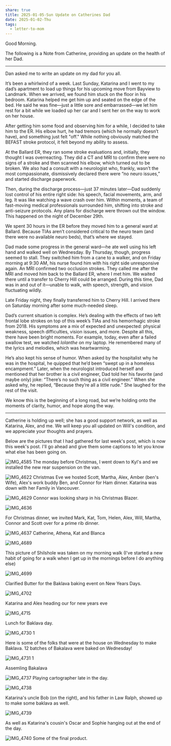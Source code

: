 ```yaml
---
share: true
title: 2025-01-05-Sun Update on Catherines Dad
date: 2025-01-02-Thu
tags:
  - letter-to-mom
---
```

Good Morning.

The following is a Note from Catherine, providing an update on the health of her Dad.


-------
  
Dan asked me to write an update on my dad for you all. 


It’s been a whirlwind of a week. Last Sunday, Katarina and I went to my dad’s apartment to load up things for his upcoming move from Bayview to Landmark. When we arrived, we found him stuck on the floor in his bedroom. Katarina helped me get him up and seated on the edge of the bed. He said he was fine—just a little sore and embarrassed—we let him rest for a bit while we loaded up her car and I sent her on the way to work on her house.

After getting him some food and observing him for a while, I decided to take him to the ER. His elbow hurt, he had tremors (which he normally doesn’t have), and something just felt "off." While nothing obviously matched the BEFAST stroke protocol, it felt beyond my ability to assess.

At the Ballard ER, they ran some stroke evaluations and, initially, they thought I was overreacting. They did a CT and MRI to confirm there were no signs of a stroke and then scanned his elbow, which turned out to be broken. We also had a consult with a neurologist who, frankly, wasn’t the most compassionate, dismissively declared there were “no neuro issues,” and started discharge paperwork.

Then, during the discharge process—just 37 minutes later—Dad suddenly lost control of his entire right side: his speech, facial movements, arm, and leg. It was like watching a wave crash over him. Within moments, a team of fast-moving medical professionals surrounded him, shifting into stroke and anti-seizure protocols. Any plans for discharge were thrown out the window. This happened on the night of December 29th.

We spent 30 hours in the ER before they moved him to a general ward at Ballard. Because TIAs aren’t considered critical to the neuro team (and there were no available neuro beds), that’s where we stayed.

Dad made some progress in the general ward—he ate well using his left hand and walked well on Wednesday. By Thursday, though, progress seemed to stall. They switched him from a cane to a walker, and on Friday morning at 9:30 AM, his nurse found him with his right side unresponsive again. An MRI confirmed two occlusion strokes. They called me after the MRI and moved him back to the Ballard ER, where I met him. We waited there until a transfer to Cherry Hill could be arranged. During this time, Dad was in and out of it—unable to walk, with speech, strength, and vision fluctuating wildly.

Late Friday night, they finally transferred him to Cherry Hill. I arrived there on Saturday morning after some much-needed sleep.

Dad’s current situation is complex. He’s dealing with the effects of two left frontal lobe strokes on top of this week’s TIAs and his hemorrhagic stroke from 2018. His symptoms are a mix of expected and unexpected: physical weakness, speech difficulties, vision issues, and more. Despite all this, there have been bright moments. For example, today, even after a failed swallow test, we watched _Iolanthe_ on my laptop. He remembered many of the lyrics and melodies, which was heartwarming.

He’s also kept his sense of humor. When asked by the hospitalist why he was in the hospital, he quipped that he’d been “swept up in a homeless encampment.” Later, when the neurologist introduced herself and mentioned that her brother is a civil engineer, Dad told her his favorite (and maybe only) joke: “There’s no such thing as a civil engineer.” When she asked why, he replied, “Because they’re all a little rude.” She laughed for the rest of the visit.

We know this is the beginning of a long road, but we’re holding onto the moments of clarity, humor, and hope along the way.

-------



Catherine is holding up well; she has a good support network, as well as Katarina, Alex, and me.   We will keep you all updated on Will's condition, and we appreciate your thoughts and prayers.

Below are the pictures that I had gathered for last week's post, which is now this week's post.   I'll go ahead and give them some captions to let you know what else has been going on.


![IMG_4585](../attachments/IMG_4585.png)
The monday before Christmas, I went down to Kyl's and we installed the new rear suspension on the van.


![IMG_4622](../attachments/IMG_4622.png)
Christmas Eve we hosted Scott, Martha, Alex, Amber (ben's Wife), Alex's work buddy Ben, and Connor for Ham dinner.   Katarina was down with her Family in Vancouver.


![IMG_4629](../attachments/IMG_4629.png)
Connor was looking sharp in his Christmas Blazer.

![IMG_4636](../attachments/IMG_4636.png)

For Christmas dinner, we invited Mark, Kat, Tom, Helen, Alex, Will, Martha, Connor and Scott over for a prime rib dinner.

![IMG_4637](../attachments/IMG_4637.png)
Catherine, Athena, Kat and Blanca


![IMG_4689](../attachments/IMG_4689.png)

This picture of Shilshole was taken on my morning walk (I've started a new habit of going for a walk when I get up in the mornings before I do anything else)

![IMG_4699](../attachments/IMG_4699.png)

Clarified Butter for the Baklava baking event on New Years Days.

![IMG_4702](../attachments/IMG_4702.png)

Katarina and Alex heading our for new years eve

![IMG_4715](../attachments/IMG_4715.png)

Lunch for Baklava day.

![IMG_4730 1](../attachments/IMG_4730%201.png)

Here is some of the folks that were at the house on Wednesday to make Baklava.  12 batches of Bakalava were baked on Wednesday!

![IMG_4731 1](../attachments/IMG_4731%201.png)

Assemling Bakalava

![IMG_4737](../attachments/IMG_4737.png)
Playing cartographer late in the day.


![IMG_4738](../attachments/IMG_4738.png)

Katarina's uncle Bob (on the right), and his father in Law Ralph, showed up to make some baklava as well.

![IMG_4739](../attachments/IMG_4739.png)

As well as Katarina's cousin's Oscar and Sophie hanging out at the end of the day.

![IMG_4740](../attachments/IMG_4740.png)
Some of the final product.